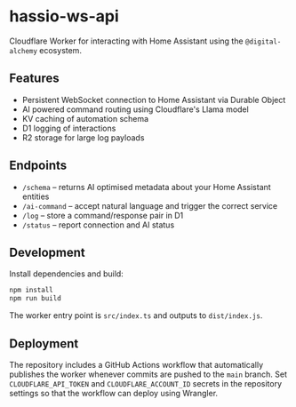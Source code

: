 # hassio-ws-api

Cloudflare Worker for interacting with Home Assistant using the `@digital-alchemy` ecosystem.

## Features
- Persistent WebSocket connection to Home Assistant via Durable Object
- AI powered command routing using Cloudflare's Llama model
- KV caching of automation schema
- D1 logging of interactions
- R2 storage for large log payloads

## Endpoints
- `/schema` – returns AI optimised metadata about your Home Assistant entities
- `/ai-command` – accept natural language and trigger the correct service
- `/log` – store a command/response pair in D1
- `/status` – report connection and AI status

## Development
Install dependencies and build:

```bash
npm install
npm run build
```

The worker entry point is `src/index.ts` and outputs to `dist/index.js`.

## Deployment
The repository includes a GitHub Actions workflow that automatically publishes the worker whenever commits are pushed to the `main` branch. Set `CLOUDFLARE_API_TOKEN` and `CLOUDFLARE_ACCOUNT_ID` secrets in the repository settings so that the workflow can deploy using Wrangler.
